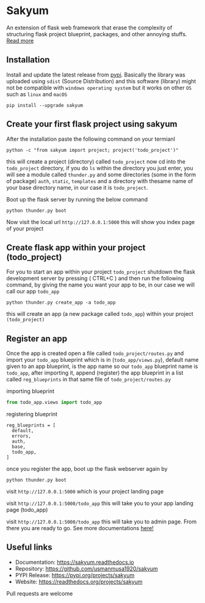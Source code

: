 
# Sakyum

An extension of flask web framework that erase the complexity of structuring flask project blueprint, packages, and other annoying stuffs. <a href="https://sakyum.readthedocs.io">Read more</a>

## Installation

Install and update the latest release from <a href="https://pypi.org/project/sakyum">pypi</a>. Basically the library was uploaded using `sdist` (Source Distribution) and this software (library) might not be compatible with `windows operating system` but it works on other `OS` such as `linux` and `macOS`

```
pip install --upgrade sakyum
```

## Create your first flask project using sakyum

After the installation paste the following command on your termianl

```
python -c "from sakyum import project; project('todo_project')"
```

this will create a project (directory) called `todo_project` now cd into the `todo_project` directory, if you do `ls` within the directory you just enter, you will see a module called `thunder.py` and some directories (some in the form of package) `auth`, `static`, `templates` and a directory with thesame name of your base directory name, in our case it is `todo_project`.

Boot up the flask server by running the below command

```
python thunder.py boot
```

Now visit the local url `http://127.0.0.1:5000` this will show you index page of your project

## Create flask app within your project (todo_project)

For you to start an app within your project `todo_project` shutdown the flask development server by pressing ( CTRL+C ) and then run the following command, by giving the name you want your app to be, in our case we will call our app `todo_app`

```
python thunder.py create_app -a todo_app
```

this will create an app (a new package called `todo_app`) within your project `(todo_project)`

## Register an app

Once the app is created open a file called `todo_project/routes.py` and import your `todo_app` blueprint which is in (`todo_app/views.py`), default name given to an app blueprint, is the app name so our `todo_app` blueprint name is `todo_app`, after importing it, append (register) the app blueprint in a list called `reg_blueprints` in that same file of `todo_project/routes.py`

importing blueprint

```py
from todo_app.views import todo_app
```

registering blueprint

```
reg_blueprints = [
  default,
  errors,
  auth,
  base,
  todo_app,
]
```

once you register the app, boot up the flask webserver again by

```
python thunder.py boot
```

visit `http://127.0.0.1:5000` which is your project landing page

visit `http://127.0.0.1:5000/todo_app` this will take you to your app landing page (todo_app)

visit `http://127.0.0.1:5000/todo_app` this will take you to admin page. From there you are ready to go. See more documentations <a href="https://sakyum.readthedocs.io">here!</a>

## Useful links

- Documentation: https://sakyum.readthedocs.io
- Repository: https://github.com/usmanmusa1920/sakyum
- PYPI Release: https://pypi.org/projects/sakyum
- Website: https://readthedocs.org/projects/sakyum

Pull requests are welcome

